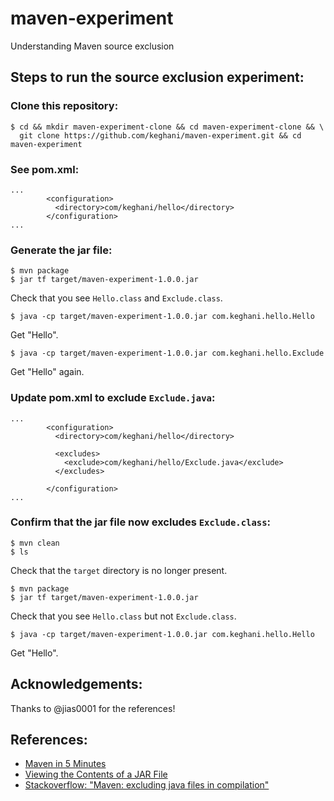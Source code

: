 # maven-experiment
Understanding Maven source exclusion

## Steps to run the source exclusion experiment:

### Clone this repository:
```
$ cd && mkdir maven-experiment-clone && cd maven-experiment-clone && \
  git clone https://github.com/keghani/maven-experiment.git && cd maven-experiment
```

### See pom.xml:
```
...
        <configuration>
          <directory>com/keghani/hello</directory>
        </configuration>
...
```

### Generate the jar file:
```
$ mvn package
$ jar tf target/maven-experiment-1.0.0.jar
```
Check that you see ```Hello.class``` and ```Exclude.class```.
```
$ java -cp target/maven-experiment-1.0.0.jar com.keghani.hello.Hello
```
Get "Hello".
```
$ java -cp target/maven-experiment-1.0.0.jar com.keghani.hello.Exclude
```
Get "Hello" again.

### Update pom.xml to exclude ```Exclude.java```:
```
...
        <configuration>
          <directory>com/keghani/hello</directory>

          <excludes>
            <exclude>com/keghani/hello/Exclude.java</exclude>
          </excludes>

        </configuration>
...
```

### Confirm that the jar file now excludes ```Exclude.class```:
```
$ mvn clean
$ ls
```
Check that the ```target``` directory is no longer present.
```
$ mvn package
$ jar tf target/maven-experiment-1.0.0.jar
```
Check that you see ```Hello.class``` but not ```Exclude.class```.
```
$ java -cp target/maven-experiment-1.0.0.jar com.keghani.hello.Hello
```
Get "Hello".

## Acknowledgements:
Thanks to @jias0001 for the references!

## References:
*    [Maven in 5 Minutes](https://maven.apache.org/guides/getting-started/maven-in-five-minutes.html)
*    [Viewing the Contents of a JAR File](https://docs.oracle.com/javase/tutorial/deployment/jar/view.html)
*    [Stackoverflow: "Maven: excluding java files in compilation"](http://stackoverflow.com/questions/17920920/maven-excluding-java-files-in-compilation/19713000#19713000)
